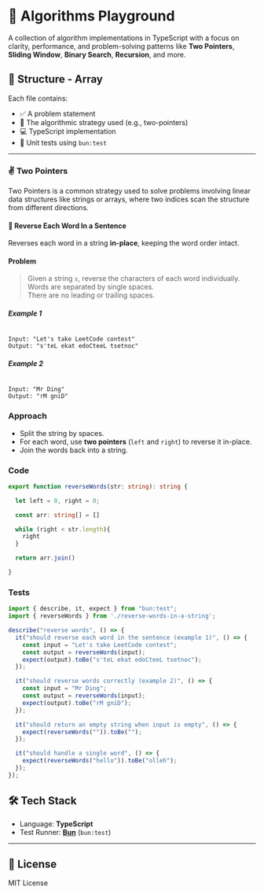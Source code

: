 
# 🧠 Algorithms Playground

A collection of algorithm implementations in TypeScript with a focus on clarity, performance, and problem-solving patterns like **Two Pointers**, **Sliding Window**, **Binary Search**, **Recursion**, and more.

## 📁 Structure - Array

Each file contains:
- ✅ A problem statement
- 🔎 The algorithmic strategy used (e.g., two-pointers)
- 💻 TypeScript implementation
- 🧪 Unit tests using `bun:test`

---

### ✌️ Two Pointers

Two Pointers is a common strategy used to solve problems involving linear data structures like strings or arrays, where two indices scan the structure from different directions.

#### 🔁 Reverse Each Word In a Sentence

Reverses each word in a string **in-place**, keeping the word order intact.

#### Problem

> Given a string `s`, reverse the characters of each word individually.  
> Words are separated by single spaces.  
> There are no leading or trailing spaces.

##### Example 1

```

Input: "Let's take LeetCode contest"
Output: "s'teL ekat edoCteeL tsetnoc"

```

##### Example 2
```

Input: "Mr Ding"
Output: "rM gniD"

````

### Approach

- Split the string by spaces.
- For each word, use **two pointers** (`left` and `right`) to reverse it in-place.
- Join the words back into a string.

### Code

```ts
export function reverseWords(str: string): string {

  let left = 0, right = 0;

  const arr: string[] = []

  while (right < str.length){
    right
  }

  return arr.join()

}
````

### Tests

```ts
import { describe, it, expect } from "bun:test";
import { reverseWords } from './reverse-words-in-a-string';

describe("reverse words", () => {
  it("should reverse each word in the sentence (example 1)", () => {
    const input = "Let's take LeetCode contest";
    const output = reverseWords(input);
    expect(output).toBe("s'teL ekat edoCteeL tsetnoc");
  });

  it("should reverse words correctly (example 2)", () => {
    const input = "Mr Ding";
    const output = reverseWords(input);
    expect(output).toBe("rM gniD");
  });

  it("should return an empty string when input is empty", () => {
    expect(reverseWords("")).toBe("");
  });

  it("should handle a single word", () => {
    expect(reverseWords("hello")).toBe("olleh");
  });
});
```

## 🛠️ Tech Stack

* Language: **TypeScript**
* Test Runner: **[Bun](https://bun.sh)** (`bun:test`)

---

## 📄 License

MIT License

```

